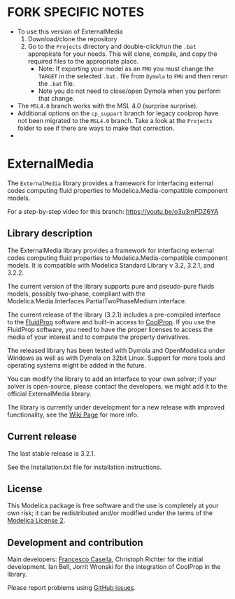 # FORK SPECIFIC NOTES
- To use this version of ExternalMedia
   1. Download/clone the repository
   2. Go to the `Projects` directory and double-click/run the `.bat` appropirate for your needs. This will clone, compile, and copy the required files to the appropriate place.
       - Note: If exporting your model as an `FMU` you must change the `TARGET` in the selected `.bat.` file from `Dymola` to `FMU` and then rerun the `.bat` file. 
       - Note you do not need to close/open Dymola when you perform that change. 
- The `MSL4.0` branch works with the MSL 4.0 (surprise surprise).
- Additional options on the `cp_support` branch for legacy coolprop have not been migrated to the `MSL4.0` branch. Take a look at the `Projects` folder to see if there are ways to make that correction.
-  
# ExternalMedia

The `ExternalMedia` library provides a framework for interfacing external codes computing fluid properties to Modelica.Media-compatible component models.

For a step-by-step video for this branch: https://youtu.be/o3u3mPDZ6YA

## Library description

The ExternalMedia library provides a framework for interfacing external codes computing fluid properties to Modelica.Media-compatible component models.
It is compatible with Modelica Standard Library v 3.2, 3.2.1, and 3.2.2.

The current version of the library supports pure and pseudo-pure fluids models, possibly two-phase, compliant with the Modelica.Media.Interfaces.PartialTwoPhaseMedium interface.

The current release of the library (3.2.1) includes a pre-compiled interface to the [FluidProp](http://www.asimptote.nl/software/fluidprop) software and built-in access to [CoolProp](http://www.coolprop.org).
If you use the FluidProp software, you need to have the proper licenses to access the media of your interest and to compute the property derivatives.

The released library has been tested with Dymola and OpenModelica under Windows as well as with Dymola on 32bit Linux. Support for more tools and operating systems might
be added in the future.

You can modify the library to add an interface to your own solver; if your solver is open-source, please contact the developers, we might add it to the official
ExternalMedia library.

The library is currently under development for a new release with improved functionality, see the [Wiki Page](https://github.com/modelica/ExternalMedia/wiki) for more info. 

## Current release

The last stable release is 3.2.1.

See the Installation.txt file for installation instructions.

## License

This Modelica package is free software and the use is completely at your own risk;
it can be redistributed and/or modified under the terms of the [Modelica License 2](https://modelica.org/licenses/ModelicaLicense2).

## Development and contribution
Main developers: [Francesco Casella](mailto:francesco.casella@polimi.it), Christoph Richter for the initial development. Ian Bell, Jorrit Wronski for the integration of CoolProp in the library.

Please report problems using [GitHub issues](https://github.com/modelica/ExternalMedia/issues).

